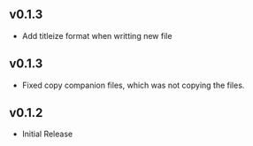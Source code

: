 ## v0.1.3
* Add titleize format when writting new file

## v0.1.3
* Fixed copy companion files, which was not copying the files.

## v0.1.2
* Initial Release
